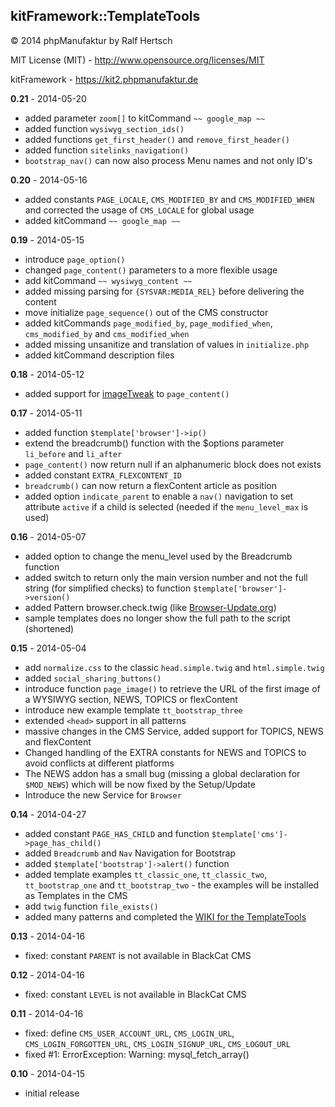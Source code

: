 ## kitFramework::TemplateTools ##

&copy; 2014 phpManufaktur by Ralf Hertsch

MIT License (MIT) - <http://www.opensource.org/licenses/MIT>

kitFramework - <https://kit2.phpmanufaktur.de>

**0.21** - 2014-05-20

* added parameter `zoom[]` to kitCommand `~~ google_map ~~`
* added function `wysiwyg_section_ids()`
* added functions `get_first_header()` and `remove_first_header()`
* added function `sitelinks_navigation()`
* `bootstrap_nav()` can now also process Menu names and not only ID's

**0.20** - 2014-05-16

* added constants `PAGE_LOCALE`, `CMS_MODIFIED_BY` and `CMS_MODIFIED_WHEN` and corrected the usage of `CMS_LOCALE` for global usage
* added kitCommand `~~ google_map ~~`

**0.19** - 2014-05-15

* introduce `page_option()`
* changed `page_content()` parameters to a more flexible usage
* add kitCommand `~~ wysiwyg_content ~~`
* added missing parsing for `{SYSVAR:MEDIA_REL}` before delivering the content
* move initialize `page_sequence()` out of the CMS constructor
* added kitCommands `page_modified_by`, `page_modified_when`, `cms_modified_by` and `cms_modified_when`
* added missing unsanitize and translation of values in `initialize.php`
* added kitCommand description files

**0.18** - 2014-05-12

* added support for [imageTweak](https://kit2.phpmanufaktur.de/de/erweiterungen/imagetweak.php) to `page_content()`

**0.17** - 2014-05-11

* added function `$template['browser']->ip()`
* extend the breadcrumb() function with the $options parameter `li_before` and `li_after`
* `page_content()` now return null if an alphanumeric block does not exists
* added constant `EXTRA_FLEXCONTENT_ID`
* `breadcrumb()` can now return a flexContent article as position
* added option `indicate_parent` to enable a `nav()` navigation to set attribute `active` if a child is selected (needed if the `menu_level_max` is used)

**0.16** - 2014-05-07

* added option to change the menu_level used by the Breadcrumb function
* added switch to return only the main version number and not the full string (for simplified checks) to function `$template['browser']->version()`
* added Pattern browser.check.twig (like [Browser-Update.org](http://www.browser-update.org/))
* sample templates does no longer show the full path to the script (shortened)

**0.15** - 2014-05-04

* add `normalize.css` to the classic `head.simple.twig` and `html.simple.twig`
* added `social_sharing_buttons()`
* introduce function `page_image()` to retrieve the URL of the first image of a WYSIWYG section, NEWS, TOPICS or flexContent
* introduce new example template `tt_bootstrap_three`
* extended `<head>` support in all patterns
* massive changes in the CMS Service, added support for TOPICS, NEWS and flexContent
* Changed handling of the EXTRA constants for NEWS and TOPICS to avoid conflicts at different platforms
* The NEWS addon has a small bug (missing a global declaration for `$MOD_NEWS`) which will be now fixed by the Setup/Update
* Introduce the new Service for `Browser`

**0.14** - 2014-04-27

* added constant `PAGE_HAS_CHILD` and function `$template['cms']->page_has_child()`
* added `Breadcrumb` and `Nav` Navigation for Bootstrap
* added `$template['bootstrap']->alert()` function
* added template examples `tt_classic_one`, `tt_classic_two`, `tt_bootstrap_one` and `tt_bootstrap_two` - the examples will be installed as Templates in the CMS
* add `twig` function `file_exists()`
* added many patterns and completed the [WIKI for the TemplateTools](https://github.com/phpManufaktur/kfTemplateTools/wiki)  

**0.13** - 2014-04-16

* fixed: constant `PARENT` is not available in BlackCat CMS

**0.12** - 2014-04-16

* fixed: constant `LEVEL` is not available in BlackCat CMS

**0.11** - 2014-04-16

* fixed: define `CMS_USER_ACCOUNT_URL`, `CMS_LOGIN_URL`, `CMS_LOGIN_FORGOTTEN_URL`, `CMS_LOGIN_SIGNUP_URL`, `CMS_LOGOUT_URL`
* fixed #1: ErrorException: Warning: mysql_fetch_array() 

**0.10** - 2014-04-15

* initial release
